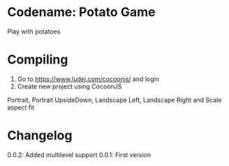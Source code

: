 Codename: Potato Game
=====================

Play with potatoes

Compiling
=========

1. Go to https://www.ludei.com/cocoonjs/ and login
2. Create new project using CocoonJS

Portrait, Portrait UpsideDown, Landscape Left, Landscape Right and Scale aspect fit

Changelog
=========
0.0.2: Added multilevel support
0.0.1: First version
